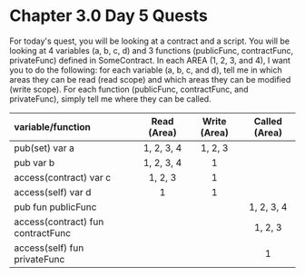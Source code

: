 # Chapter 3.0 Day 5 Quests

For today's quest, you will be looking at a contract and a script. You will be looking at 4 variables (a, b, c, d) and 3 functions (publicFunc, contractFunc, privateFunc) defined in SomeContract. In each AREA (1, 2, 3, and 4), I want you to do the following: for each variable (a, b, c, and d), tell me in which areas they can be read (read scope) and which areas they can be modified (write scope). For each function (publicFunc, contractFunc, and privateFunc), simply tell me where they can be called.

| variable/function | Read (Area) | Write (Area) | Called (Area) |
| :--- | :---: | :---: | :---: |
| pub(set) var a | 1, 2, 3, 4 | 1, 2, 3 | |
| pub var b | 1, 2, 3, 4 | 1 | |
| access(contract) var c | 1, 2, 3 | 1 |
| access(self) var d | 1 | 1 |
| pub fun publicFunc |  |  | 1, 2, 3, 4 |
| access(contract) fun contractFunc | | | 1, 2, 3 | 
| access(self) fun privateFunc | | | 1 |
